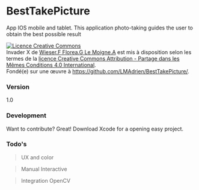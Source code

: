 # BestTakePicture
App IOS mobile and tablet. This application photo-taking guides the user to obtain the best possible result

<a rel="license" href="http://creativecommons.org/licenses/by-sa/4.0/"><img alt="Licence Creative Commons" style="border-width:0" src="https://i.creativecommons.org/l/by-sa/4.0/88x31.png" /></a><br /><span xmlns:dct="http://purl.org/dc/terms/" property="dct:title"> Invader X </span> de <a xmlns:cc="http://creativecommons.org/ns#" href="https://github.com/LMAdrien/BestTakePicture" property="cc:attributionName" rel="cc:attributionURL">Wieser.F Florea.G Le Moigne.A</a> est mis à disposition selon les termes de la <a rel="license" href="http://creativecommons.org/licenses/by-sa/4.0/">licence Creative Commons Attribution -  Partage dans les Mêmes Conditions 4.0 International</a>.<br />Fondé(e) sur une œuvre à <a xmlns:dct="http://purl.org/dc/terms/" href="https://github.com/LMAdrien/BestTakePicture" rel="dct:source">https://github.com/LMAdrien/BestTakePicture/</a>.

### Version
1.0

### Development
Want to contribute? Great!
Download  Xcode for a opening easy project.

### Todo's
> UX and color  

> Manual Interactive

> Integration OpenCV



